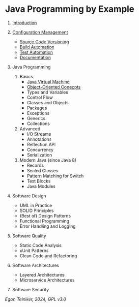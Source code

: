 # Java Programming by Example


1. [Introduction](introduction/)

2. [Configuration Management](configuration-management/)
    * [Source Code Versioning](configuration-management/versioning/)
    * [Build Automation](configuration-management/building/)
    * [Test Automation](configuration-management/testing/)
    * [Documentation](configuration-management/documentation/)

3. Java Programming 
    1. Basics
        * [Java Virtual Machine](java-basics/jvm/)
        * [Object-Oriented Conecpts](java-basics/oop/)
        * Types and Variables 
        * Control Flow
        * Classes and Objects     
        * Packages
        * Exceptions
        * Generics 
        * Collections
    2. Advanced
        * I/O Streams 
        * Annotations
        * Reflection API
        * Concurrency
        * Serialization
    3. Modern Java (since Java 8) 
        * Records
        * Sealed Classes
        * Pattern Matching for Switch
        * Text Blocks
        * Java Modules 

4. Software Design 
    * UML in Practice
    * SOLID Principles
    * (Best of) Design Patterns
    * Functional Programming
    * Error Handling and Logging
    
5. Software Quality 
    * Static Code Analysis 
    * xUnit Patterns
    * Clean Code and Refactoring

6. Software Architectures
    * Layered Architectures
    * Microservice Architectures 
    
7. Software Security 

*Egon Teiniker, 2024, GPL v3.0*
